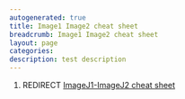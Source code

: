 ```yaml
---
autogenerated: true
title: Image1 Image2 cheat sheet
breadcrumb: Image1 Image2 cheat sheet
layout: page
categories: 
description: test description
---
```


1.  REDIRECT [ImageJ1-ImageJ2 cheat sheet](ImageJ1-ImageJ2_cheat_sheet)
